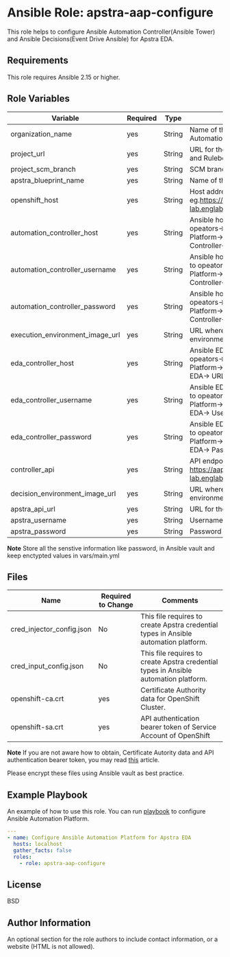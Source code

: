 Ansible Role: apstra-aap-configure
=========

This role helps to configure Ansible Automation Controller(Ansible Tower) and Ansible Decisions(Event Drive Ansible) for Apstra EDA.

Requirements
------------

This role requires Ansible 2.15 or higher.

Role Variables
--------------
| Variable                       | Required | Type                      | Comments                                                                        |
|--------------------------------|----------|---------------------------|---------------------------------------------------------------------------------|
| organization_name              | yes      | String                    | Name of the organization in Ansible Automation Plaform                          |
| project_url                    | yes      | String                    | URL for the project where Playbooks and Rulebooks are available                 |
| project_scm_branch             | yes      | String                    | SCM branch for the project                        |
| apstra_blueprint_name          | yes      | String                    | Name of the Apstra blueprint                      |
| openshift_host                 | yes      | String                    | Host address for OpenShift eg.https://api.ocpapstra-lab.englab.juniper.net:6443                        |
| automation_controller_host     | yes      | String                    | Ansible host controller URL. Go to opeators->Ansible Automation Platform->All Instances-> Automation Controller-> URL                                     |
| automation_controller_username | yes      | String                    | Ansible host controller Username. Go to opeators->Ansible Automation Platform->All Instances-> Automation Controller-> Username          |
| automation_controller_password | yes      | String                    | Ansible host controller URL. Go to opeators->Ansible Automation Platform->All Instances-> Automation Controller-> Password|
| execution_environment_image_url| yes      | String                    | URL where image for Execution environment is pushed           |
| eda_controller_host            | yes      | String                    | Ansible EDA controller URL. Go to opeators->Ansible Automation Platform->All Instances-> Automation EDA-> URL              |
| eda_controller_username        | yes      | String                    | Ansible EDA controller Username. Go to opeators->Ansible Automation Platform->All Instances-> Automation EDA-> Username                  |
| eda_controller_password        | yes      | String                    | Ansible EDA controller Password. Go to opeators->Ansible Automation Platform->All Instances-> Automation EDA-> Pasword      |
| controller_api                 | yes      | String                    | API endpoint of Ansible controller eg. https://aap.apps.ocpapstra-lab.englab.juniper.net/api/controller/"                   |
| decision_environment_image_url | yes      | String                    | URL where image for Decision environment is pushed           |
| apstra_api_url                 | yes      | String                    | URL for the Apstra API                            |
| apstra_username                | yes      | String                    | Username for Apstra                               |
| apstra_password                | yes      | String                    | Password for Apstra (sensitive)                   |

**Note**
Store all the senstive information like password, in Ansible vault and keep enctypted values in vars/main.yml


Files
------------

| Name                           | Required to Change | Comments                                                                                                     |
|--------------------------------|--------------------|--------------------------------------------------------------------------------------------------------------|
| cred_injector_config.json      | No                 | This file requires to create Apstra credential types in Ansible automation platform.                         |
| cred_input_config.json         | No                 | This file requires to create Apstra credential types in Ansible automation platform.                         |
| openshift-ca.crt               | yes                | Certificate Authority data for OpenShift Cluster.                                                            |
| openshift-sa.crt               | yes                | API authentication bearer token of Service Account of OpenShift                                              |

**Note**
If you are not aware how to obtain, Certificate Autority data and API authentication bearer token, you may read [this](https://developers.redhat.com/articles/2023/06/26/how-deploy-apps-k8s-cluster-automation-controller#install_and_configure_ansible_automation_platform) article.

Please encrypt these files using Ansible vault as best practice.

Example Playbook
----------------

An example of how to use this role. You can run [playbook](../apstra-eda-build.yaml) to configure Ansible Automation Platform.

```yaml
---
- name: Configure Ansible Automation Platform for Apstra EDA
  hosts: localhost
  gather_facts: false
  roles:
    - role: apstra-aap-configure
```

License
-------

BSD

Author Information
------------------

An optional section for the role authors to include contact information, or a website (HTML is not allowed).
